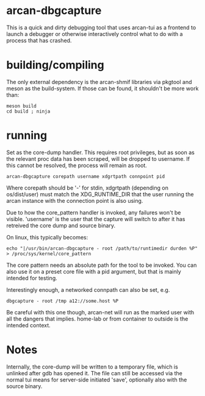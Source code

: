# arcan-dbgcapture

This is a quick and dirty debugging tool that uses arcan-tui as a frontend to
launch a debugger or otherwise interactively control what to do with a process
that has crashed.

# building/compiling

The only external dependency is the arcan-shmif libraries via pkgtool and meson
as the build-system. If those can be found, it shouldn't be more work than:

    meson build
    cd build ; ninja

# running

Set as the core-dump handler. This requires root privileges, but as soon as the
relevant proc data has been scraped, will be dropped to username. If this
cannot be resolved, the process will remain as root.

    arcan-dbgcapture corepath username xdgrtpath connpoint pid

Where corepath should be '-' for stdin, xdgrtpath (depending on os/dist/user)
must match the XDG_RUNTIME_DIR that the user running the arcan instance with
the connection point is also using.

Due to how the core_pattern handler is invoked, any failures won't be visible.
'username' is the user that the capture will switch to after it has retreived
the core dump and source binary.

On linux, this typically becomes:

    echo "|/usr/bin/arcan-dbgcapture - root /path/to/runtimedir durden %P" > /proc/sys/kernel/core_pattern

The core pattern needs an absolute path for the tool to be invoked. You can
also use it on a preset core file with a pid argument, but that is mainly
intended for testing.

Interestingly enough, a networked connpath can also be set, e.g.

    dbgcapture - root /tmp a12://some.host %P

Be careful with this one though, arcan-net will run as the marked user with all
the dangers that implies. home-lab or from container to outside is the intended
context.

# Notes

Internally, the core-dump will be written to a temporary file, which is unlinked
after gdb has opened it. The file can still be accessed via the normal tui means
for server-side initiated 'save', optionally also with the source binary.
